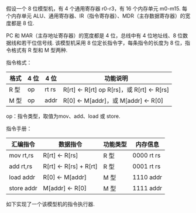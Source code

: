 假设一个 8 位模型机，有 4 个通用寄存器 r0-r3，有 16 个内存单元 m0-m15. 每个内存单元 ALU、通用寄存器、IR（指令寄存器）、MDR（主存数据寄存器）的宽度都是 8 位.

PC 和 MAR（主存地址寄存器）的宽度都是 4 位，总线中有 4 位地址线、8 位数据线和若干位信号线. 该模型机采用 8 位定长指令字，每条指令的长度为 8 位，指令格式有 R 型和 M 型两种.

指令格式：

| 格式  | 4 位 | 4 位    | 功能说明                                     |
|-----|-----|--------|------------------------------------------|
| R 型 | op  | rt  rs | R[rt] <- R[rt] op R[rs]，或 R[rt] <- R[rs] |
| M 型 | op  | addr   | R[0] <- M[addr]，或 M[addr] <- R[0]        |

op：指令类型，取值为mov、add、load 或 store.

指令手册：

| 汇编指令        | 数据指令                   | 功能类型 | 内存信息       |
|-------------|------------------------|------|------------|
| mov   rt,rs | R[rt] <- R[rs]         | R 型  | 0000 rt rs |
| add   rt,rs | R[rt] <- R[rs] + R[rt] | R 型  | 0001 rt rs |
| load  addr  | R[0] <- M[addr]        | M 型  | 1110 addr  |
| store addr  | M[addr] <- R[0]        | M 型  | 1111 addr  |

如下实现了一个该模型机的指令执行器.